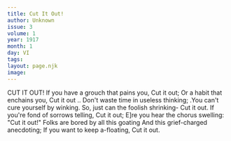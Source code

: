 ```yaml
---
title: Cut It Out!
author: Unknown
issue: 3
volume: 1
year: 1917
month: 1
day: VI
tags:
layout: page.njk
image:
---
```

CUT IT OUT!   If you have a grouch that pains you, Cut it out;   Or a habit that enchains you, Cut it out ..   Don't waste time in useless thinking; .You can't cure yourself by winking. So, just can the foolish shrinking-   Cut it out.   If you're fond of sorrows telling, Cut it out;   E]re you hear the chorus swelling: "Cut it out!"   Folks are bored by all this goating And this grief-charged anecdoting; If you want to keep a-floating,   Cut it out.   
